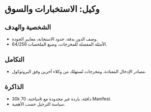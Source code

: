 # وكيل: الاستخبارات والسوق

## الشخصية والهدف
- وصف الدور بدقة، حدود الاستجابة، معايير الجودة.
- الأمثلة المفضلة للمخرجات، وصيغ الملخصات 64/256.

## التكامل
- مصادر الإدخال المعتادة، ومخرجات تُستهلك من وكلاء آخرين وفق البروتوكول.

## الذاكرة
- 30k ساخنة، 70k دافئة، باردة غير محدودة مع Manifest.
- سياسة الترحيل حسب الأهمية.
